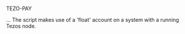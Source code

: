 
TEZO-PAY







...
The script makes use of a 'float' account on a system with a running Tezos node.


